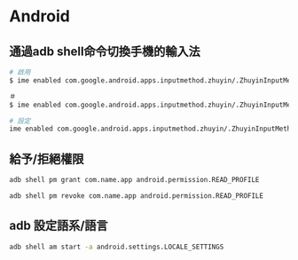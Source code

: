 # Android

## 通過adb shell命令切換手機的輸入法

```sh
# 啟用
$ ime enabled com.google.android.apps.inputmethod.zhuyin/.ZhuyinInputMethodService

＃
$ ime enabled com.google.android.apps.inputmethod.zhuyin/.ZhuyinInputMethodService

# 設定
ime enabled com.google.android.apps.inputmethod.zhuyin/.ZhuyinInputMethodService
```

## 給予/拒絕權限

```sh
adb shell pm grant com.name.app android.permission.READ_PROFILE

adb shell pm revoke com.name.app android.permission.READ_PROFILE
```

## adb 設定語系/語言

```sh
adb shell am start -a android.settings.LOCALE_SETTINGS
```
